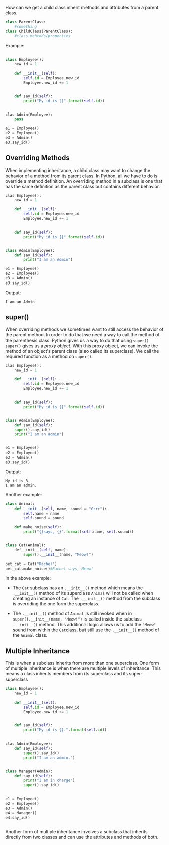How can we get a child class inherit methods and attributes from a parent class.
```Python
class ParentClass:
	#something
class ChildClass(ParentClass):
	#class mehtods/properties
```
Example:

```Python

class Employee():
	new_id = 1
	
	def __init__(self):
		self.id = Employee.new_id
		Employee.new_id += 1


	def say_id(self):
		print("My id is []".format(self.id))


clas Admin(Employee):
	pass

e1 = Employee()
e2 = Employee()
e3 = Admin()
e3.say_id()
```

## Overriding Methods

When implementing inheritance, a child class may want to change the behavior of a method from its parent class. In Python, all we have to do is override a method definition. An overriding method in a subclass is one that has the same definition as the parent class but contains different behavior.
 
```Python
clas Employee():
	new_id = 1

	def __init__(self):
		self.id = Employee.new_id
		Employee.new_id += 1


	def say_id(self):
		print("My id is {}".format(self.id))


class Admin(Employee):
	def say_id(self):
		print("I am an Admin")

e1 = Employee()
e2 = Empĺoyee()
e3 = Admin()
e3.say_id()
```

Output:
```
I am an Admin
```

## super()
When overriding methods we sometimes want to still access the behavior of the parent method. In order to do that we need a way to call the method of the parenthesis class. Python gives us a way to do that using `super()`
`super()` gives us a *proxy object*. With this proxy object, we can invoke the method of an object's parent class (also called its superclass). We call the required function as a method on `super()`:

```Python
clas Employee():
	new_id = 1

	def __init__(self):
		self.id = Employee.new_id
		Employee.new_id += 1


	def say_id(self):
		print("My id is {}".format(self.id))


class Admin(Employee):
	def say_id(self):
	super().say_id()
	print("I am an admin")


e1 = Employee()
e2 = Employee()
e3 = Admin()
e3.say_id()
```

Output:
```
My id is 3.
I am an admin.
```

Another example:

```Python
class Animal:
	def __init__(self, name, sound = "Grrr"):
		self.name = name
		self.sound = sound

	def make_noise(self):
		print("{}says, {}".format(self.name, self.sound))


class Cat(Animal):
	def__init__(self, name):
		super().__init__(name, "Meow!")

pet_cat = Cat("Rachel")
pet_cat.make_noise()#Rachel says, Meow!
```

In the above example:
- The `Cat` subclass has an `.__init__()` method which means the `.__init__()` method of its superclass `Animal` will not be called when creating an instance of `Cat`. The `.__init__()` method from the subclass is overriding the one form the superclass.

- The `.__init__()` method of  `Animal` is still invoked when in `super().__init__(name, "Meow!")` is called inside the subclass `.__init__()` method. This additional logic allows us to add the `"Meow"` sound from within the `Cat`class, but still use the `.__init__()` method of the `Animal` class.

## Multiple Inheritance

This is when a subclass inherits from more than one superclass. One form of multiple inheritance is when there are multiple levels of inheritance. This means a class inherits members from its superclass and its super-superclass
```Python
class Employee():
	new_id = 1
	
	def __init__(self):
		self.id = Employee.new_id
		Employee.new_id += 1


	def say_id(self):
		print("My id is {}.".format(self.id))


clas Admin(Employee):
	def say_id(self):
		super().say_id()
		print("I am an admin.")


class Manager(Admin):
	def say_id(self):
		print("I am in charge")
		super().say_id()


e1 = Employee()
e2 = Employee()
e3 = Admin()
e4 = Manager()
e4.say_id()
	
```
Another form of multiple inheritance involves a subclass that inherits directly from two classes and can use the attributes and methods of both.
